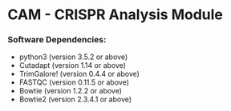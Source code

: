 # CAM - CRISPR Analysis Module

### Software Dependencies:
- python3 (version 3.5.2 or above)
- Cutadapt (version 1.14 or above)
- TrimGalore! (version 0.4.4 or above)
- FASTQC (version 0.11.5 or above)
- Bowtie (version 1.2.2 or above)
- Bowtie2 (version 2.3.4.1 or above)
